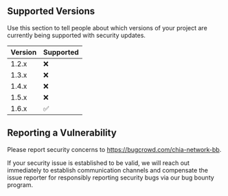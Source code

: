 ## Supported Versions

Use this section to tell people about which versions of your project are
currently being supported with security updates.

| Version | Supported          |
| ------- | ------------------ |
| 1.2.x   | :x:                |
| 1.3.x   | :x:                |
| 1.4.x   | :x:                |
| 1.5.x   | :x:                |
| 1.6.x   | :white_check_mark: |

## Reporting a Vulnerability

Please report security concerns to https://bugcrowd.com/chia-network-bb.

If your security issue is established to be valid, we will reach out immediately to establish
communication channels and compensate the issue reporter for responsibly reporting security bugs via
our bug bounty program.
